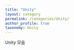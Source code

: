 ```yaml
---
title: "Unity"
layout: category
permalink: /categories/Unity/
author_profile: true
taxonomy: Unity 
---
```

Unity 모음
